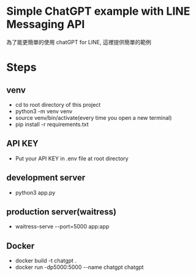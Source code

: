 # Simple ChatGPT example with LINE Messaging API
為了能更簡單的使用 chatGPT for LINE, 這裡提供簡單的範例

# Steps
## venv
* cd to root directory of this project
* python3 -m venv venv
* source venv/bin/activate(every time you open a new terminal)
* pip install -r requirements.txt

## API KEY
* Put your API KEY in .env file at root directory

## development server
* python3 app.py

## production server(waitress)
* waitress-serve --port=5000 app:app

## Docker
* docker build -t chatgpt .
* docker run -dp5000:5000 --name chatgpt chatgpt